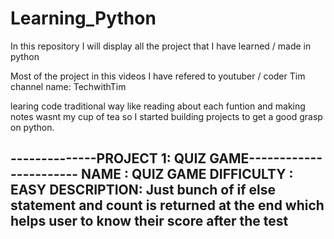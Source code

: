# Learning_Python
In this repository I will display all the project that I have learned / made in python 

Most of the project in this videos I have refered to youtuber / coder Tim channel name: TechwithTim 

learing code traditional way like reading about each funtion and making notes wasnt my cup of tea so I started building projects to get a good grasp on python.

--------------PROJECT 1: QUIZ GAME-----------------------
NAME : QUIZ GAME
DIFFICULTY : EASY
DESCRIPTION: Just bunch of if else statement and count is returned at the end which helps user to know their score after the test
---------------------------------------------------------

